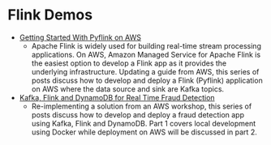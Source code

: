 # Flink Demos

- [Getting Started With Pyflink on AWS](https://jaehyeon.me/blog/2023-08-17-getting-started-with-pyflink-on-aws-part-1/)
  - Apache Flink is widely used for building real-time stream processing applications. On AWS, Amazon Managed Service for Apache Flink is the easiest option to develop a Flink app as it provides the underlying infrastructure. Updating a guide from AWS, this series of posts discuss how to develop and deploy a Flink (Pyflink) application on AWS where the data source and sink are Kafka topics.
- [Kafka, Flink and DynamoDB for Real Time Fraud Detection](https://jaehyeon.me/blog/2023-08-10-fraud-detection-part-1/)
  - Re-implementing a solution from an AWS workshop, this series of posts discuss how to develop and deploy a fraud detection app using Kafka, Flink and DynamoDB. Part 1 covers local development using Docker while deployment on AWS will be discussed in part 2.
